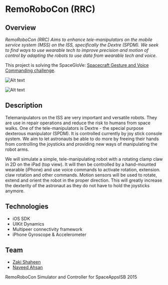 # RemoRoboCon (RRC)
## Overview

*RemoRoboCon (RRC) Aims to enhance tele-manipulators on the mobile service system (MSS) on the ISS, specifically the Dextre (SPDM). We seek to find ways to use wearable tech to improve precision and motion of control by adapting the robots to use data from wearable tech and voice.* 

This project is solving the SpaceGloVe: [Spacecraft Gesture and Voice Commanding challenge](https://2015.spaceappschallenge.org/challenge/spaceglove-spacecraft-gesture-and-voice-commanding/).


![Alt text](https://github.com/zakishaheen/spaceappsisb-rcc/blob/master/d1.jpg)

![Alt text](https://github.com/zakishaheen/spaceappsisb-rcc/blob/master/d2.jpg)

## Description
Telemanipulators on the ISS are very important and versatile robots. They are use in repair operations and reduce the risk to humans from space walks. One of the tele-manipulators is Dextre - the special purpose dexterous manipulator (SPDM). It is controlled currently by joy stick console system. We aim to let astronauts be able to do more by freeing their hands from controlling the joysticks and providing new ways of manipulating the robot arms.

We will simulate a simple, tele-manipulating robot with a rotating clamp claw in 2D on the iPad (top view). It will then be controlled by a hand-mounted wearable (iPhone) and use voice commands to activate rotation, extension. claw rotation and other commands. Motion sensors will be used to rotate, extend and orient the robot in the proper direction. This will greatly increase the dexterity of the astronaut as they do not have to hold the joysticks anymore.

## Technologies 
- iOS SDK
- UIKit Dynamics
- Multipeer connectivity framework
- iPhone Gyroscope & Accelerometer 

## Team
- [Zaki Shaheen](https://twitter.com/meetZaki)
- [Naveed Ahsan](https://pk.linkedin.com/in/aahsanali)



RemoRoboCon Simulator and Controller for SpaceAppsISB 2015




